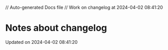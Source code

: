 // Auto-generated Docs file
// Work on changelog at 2024-04-02 08:41:20
# Notes about changelog
Updated on 2024-04-02 08:41:20
